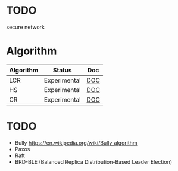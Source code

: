 # TODO
secure network


# Algorithm
| Algorithm | Status       | Doc                      |
|-----------|--------------|--------------------------|
| LCR       | Experimental | [DOC](pkg/lcr/README.md) |
| HS        | Experimental | [DOC](pkg/hs/README.md)  |
| CR        | Experimental | [DOC](pkg/cr/README.md)  |


# TODO
* Bully https://en.wikipedia.org/wiki/Bully_algorithm
* Paxos
* Raft
* BRD-BLE (Balanced Replica Distribution-Based Leader Election)